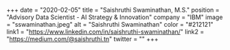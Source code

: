 +++ 
date = "2020-02-05" 
title = "Saishruthi Swaminathan, M.S." 
position = "Advisory Data Scientist - AI Strategy & Innovation" 
company = "IBM" 
image = "sswaminathan.jpeg" 
alt = "Saishruthi Swaminathan" 
color = "#212121" 
link1 = "https://www.linkedin.com/in/saishruthi-swaminathan/" 
link2 = "https://medium.com/@saishruthi.tn"
twitter = ""
+++